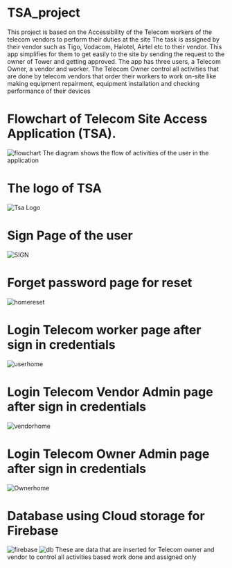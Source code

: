 # TSA_project

This project is based on the Accessibility of the Telecom workers of the telecom vendors to perform their duties at the site
The task is assigned by their vendor such as Tigo, Vodacom, Halotel, Airtel etc to their vendor. This app simplifies for them to get easily to the site by sending the request to the owner of Tower and getting approved.
The app has three users, a Telecom Owner, a vendor and worker. The Telecom Owner control all activities that  are done by telecom vendors that order their workers to work on-site  like making equipment repairment, equipment installation  and checking performance of their devices 

# Flowchart  of Telecom Site Access Application (TSA).
![flowchart](https://github.com/FROLIANI/TSA_project/assets/84269100/2f9dc605-6c4d-46a1-abdd-1e44f9ed7065)
The diagram shows the flow of activities of the user in the application

# The logo of TSA
![Tsa Logo](https://github.com/FROLIANI/TSA_project/assets/84269100/0d767212-0b25-431f-bdc1-304be1e35232)

# Sign Page of the user
![SIGN](https://github.com/FROLIANI/TSA_project/assets/84269100/07e7d51b-f4ff-4dac-81a5-cf194832c7c9)

#  Forget password page for reset
![homereset](https://github.com/FROLIANI/TSA_project/assets/84269100/feafd030-fc7c-4db8-9182-25df9647a1ca)

# Login Telecom worker page after sign in credentials
![userhome](https://github.com/FROLIANI/TSA_project/assets/84269100/bfaca1e7-b104-4d58-8805-50a43f762d22)

# Login Telecom Vendor Admin page after sign in credentials
![vendorhome](https://github.com/FROLIANI/TSA_project/assets/84269100/10c5879b-ea36-47b1-a72c-62947b334125)

# Login Telecom Owner Admin page after sign in credentials
![Ownerhome](https://github.com/FROLIANI/TSA_project/assets/84269100/c9e21066-f858-472a-830b-132aa47f8395)

# Database using Cloud storage for Firebase
![firebase](https://github.com/FROLIANI/TSA_project/assets/84269100/d2ac73b2-4947-44a5-89a4-96d49014f5be)
![db](https://github.com/FROLIANI/TSA_project/assets/84269100/21209a6c-5f72-4570-87c7-2900f0d5bc43)
These are data that are inserted for Telecom owner and vendor to control all activities based work done and assigned only


